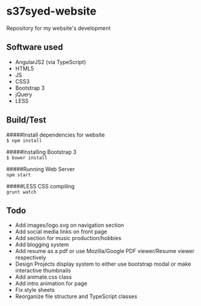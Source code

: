 # s37syed-website  
Repository for my website's development

## Software used  
* AngularJS2 (via TypeScript)  
* HTML5  
* JS  
* CSS3  
* Bootstrap 3  
* jQuery  
* LESS  

## Build/Test  
#####Install dependencies for website  
`$ npm install`  

#####Installing Bootstrap 3  
`$ bower install`  

#####Running Web Server  
`npm start`  

#####LESS CSS compiling  
`grunt watch`  

## Todo
* Add images/logo.svg on navigation section  
* Add social media links on front page  
* Add section for music production/hobbies  
* Add blogging system  
* Add resume as a pdf or use Mozilla/Google PDF viewer/Resume viewer respectively  
* Design Projects display system to either use bootstrap modal or make interactive thumbnails
* Add animate.css class 
* Add intro animation for page
* Fix style sheets
* Reorganize file structure and TypeScript classes
